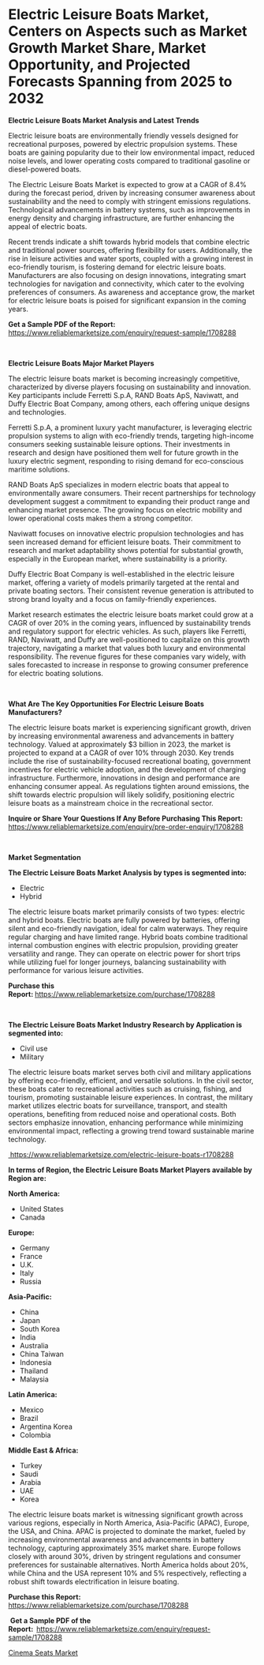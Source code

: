 <p><h1>Electric Leisure Boats Market, Centers on Aspects such as Market Growth Market Share, Market Opportunity, and Projected Forecasts Spanning from 2025 to 2032</h1></p><p><strong>Electric Leisure Boats Market Analysis and Latest Trends</strong></p>
<p><p>Electric leisure boats are environmentally friendly vessels designed for recreational purposes, powered by electric propulsion systems. These boats are gaining popularity due to their low environmental impact, reduced noise levels, and lower operating costs compared to traditional gasoline or diesel-powered boats. </p><p>The Electric Leisure Boats Market is expected to grow at a CAGR of 8.4% during the forecast period, driven by increasing consumer awareness about sustainability and the need to comply with stringent emissions regulations. Technological advancements in battery systems, such as improvements in energy density and charging infrastructure, are further enhancing the appeal of electric boats.</p><p>Recent trends indicate a shift towards hybrid models that combine electric and traditional power sources, offering flexibility for users. Additionally, the rise in leisure activities and water sports, coupled with a growing interest in eco-friendly tourism, is fostering demand for electric leisure boats. Manufacturers are also focusing on design innovations, integrating smart technologies for navigation and connectivity, which cater to the evolving preferences of consumers. As awareness and acceptance grow, the market for electric leisure boats is poised for significant expansion in the coming years.</p></p>
<p><strong>Get a Sample PDF of the Report:&nbsp;</strong> <a href="https://www.reliablemarketsize.com/enquiry/request-sample/1708288?utm_campaign=3460&utm_medium=2&utm_source=Github&utm_content=ia&utm_term=25032025&utm_id=electric-leisure-boats">https://www.reliablemarketsize.com/enquiry/request-sample/1708288</a></p>
<p>&nbsp;</p>
<p><strong>Electric Leisure Boats Major Market Players</strong></p>
<p><p>The electric leisure boats market is becoming increasingly competitive, characterized by diverse players focusing on sustainability and innovation. Key participants include Ferretti S.p.A, RAND Boats ApS, Naviwatt, and Duffy Electric Boat Company, among others, each offering unique designs and technologies.</p><p>Ferretti S.p.A, a prominent luxury yacht manufacturer, is leveraging electric propulsion systems to align with eco-friendly trends, targeting high-income consumers seeking sustainable leisure options. Their investments in research and design have positioned them well for future growth in the luxury electric segment, responding to rising demand for eco-conscious maritime solutions.</p><p>RAND Boats ApS specializes in modern electric boats that appeal to environmentally aware consumers. Their recent partnerships for technology development suggest a commitment to expanding their product range and enhancing market presence. The growing focus on electric mobility and lower operational costs makes them a strong competitor.</p><p>Naviwatt focuses on innovative electric propulsion technologies and has seen increased demand for efficient leisure boats. Their commitment to research and market adaptability shows potential for substantial growth, especially in the European market, where sustainability is a priority.</p><p>Duffy Electric Boat Company is well-established in the electric leisure market, offering a variety of models primarily targeted at the rental and private boating sectors. Their consistent revenue generation is attributed to strong brand loyalty and a focus on family-friendly experiences.</p><p>Market research estimates the electric leisure boats market could grow at a CAGR of over 20% in the coming years, influenced by sustainability trends and regulatory support for electric vehicles. As such, players like Ferretti, RAND, Naviwatt, and Duffy are well-positioned to capitalize on this growth trajectory, navigating a market that values both luxury and environmental responsibility. The revenue figures for these companies vary widely, with sales forecasted to increase in response to growing consumer preference for electric boating solutions.</p></p>
<p>&nbsp;</p>
<p><strong>What Are The Key Opportunities For Electric Leisure Boats Manufacturers?</strong></p>
<p><p>The electric leisure boats market is experiencing significant growth, driven by increasing environmental awareness and advancements in battery technology. Valued at approximately $3 billion in 2023, the market is projected to expand at a CAGR of over 10% through 2030. Key trends include the rise of sustainability-focused recreational boating, government incentives for electric vehicle adoption, and the development of charging infrastructure. Furthermore, innovations in design and performance are enhancing consumer appeal. As regulations tighten around emissions, the shift towards electric propulsion will likely solidify, positioning electric leisure boats as a mainstream choice in the recreational sector.</p></p>
<p><strong>Inquire or Share Your Questions If Any Before Purchasing This Report:</strong> <a href="https://www.reliablemarketsize.com/enquiry/pre-order-enquiry/1708288?utm_campaign=3460&utm_medium=2&utm_source=Github&utm_content=ia&utm_term=25032025&utm_id=electric-leisure-boats">https://www.reliablemarketsize.com/enquiry/pre-order-enquiry/1708288</a></p>
<p>&nbsp;</p>
<p><strong>Market Segmentation</strong></p>
<p><strong>The Electric Leisure Boats Market Analysis by types is segmented into:</strong></p>
<p><ul><li>Electric</li><li>Hybrid</li></ul></p>
<p><p>The electric leisure boats market primarily consists of two types: electric and hybrid boats. Electric boats are fully powered by batteries, offering silent and eco-friendly navigation, ideal for calm waterways. They require regular charging and have limited range. Hybrid boats combine traditional internal combustion engines with electric propulsion, providing greater versatility and range. They can operate on electric power for short trips while utilizing fuel for longer journeys, balancing sustainability with performance for various leisure activities.</p></p>
<p><strong>Purchase this Report:&nbsp;</strong><a href="https://www.reliablemarketsize.com/purchase/1708288?utm_campaign=3460&utm_medium=2&utm_source=Github&utm_content=ia&utm_term=25032025&utm_id=electric-leisure-boats">https://www.reliablemarketsize.com/purchase/1708288</a></p>
<p>&nbsp;</p>
<p><strong>The Electric Leisure Boats Market Industry Research by Application is segmented into:</strong></p>
<p><ul><li>Civil use</li><li>Military</li></ul></p>
<p><p>The electric leisure boats market serves both civil and military applications by offering eco-friendly, efficient, and versatile solutions. In the civil sector, these boats cater to recreational activities such as cruising, fishing, and tourism, promoting sustainable leisure experiences. In contrast, the military market utilizes electric boats for surveillance, transport, and stealth operations, benefiting from reduced noise and operational costs. Both sectors emphasize innovation, enhancing performance while minimizing environmental impact, reflecting a growing trend toward sustainable marine technology.</p></p>
<p><a href="https://www.reliablemarketsize.com/electric-leisure-boats-r1708288?utm_campaign=3460&utm_medium=2&utm_source=Github&utm_content=ia&utm_term=25032025&utm_id=electric-leisure-boats">&nbsp;https://www.reliablemarketsize.com/electric-leisure-boats-r1708288</a></p>
<p><strong>In terms of Region, the Electric Leisure Boats Market Players available by Region are:</strong></p>
<p>
    <p> <strong> North America: </strong>
        <ul>
            <li>United States</li>
            <li>Canada</li>
        </ul>
        </p> 
    <p> <strong> Europe: </strong>
        <ul>
            <li>Germany</li>
            <li>France</li>
            <li>U.K.</li>
            <li>Italy</li>
            <li>Russia</li>
        </ul>
        </p> 
    <p> <strong> Asia-Pacific: </strong>
        <ul>
            <li>China</li>
            <li>Japan</li>
            <li>South Korea</li>
            <li>India</li>
            <li>Australia</li>
            <li>China Taiwan</li>
            <li>Indonesia</li>
            <li>Thailand</li>
            <li>Malaysia</li>
        </ul>
        </p> 
    <p> <strong> Latin America: </strong>
        <ul>
            <li>Mexico</li>
            <li>Brazil</li>
            <li>Argentina Korea</li>
            <li>Colombia</li>
        </ul>
        </p> 
    <p> <strong> Middle East & Africa: </strong>
        <ul>
            <li>Turkey</li>
            <li>Saudi</li>
            <li>Arabia</li>
            <li>UAE</li>
            <li>Korea</li>
        </ul>
    </p>
    </p>
<p><p>The electric leisure boats market is witnessing significant growth across various regions, especially in North America, Asia-Pacific (APAC), Europe, the USA, and China. APAC is projected to dominate the market, fueled by increasing environmental awareness and advancements in battery technology, capturing approximately 35% market share. Europe follows closely with around 30%, driven by stringent regulations and consumer preferences for sustainable alternatives. North America holds about 20%, while China and the USA represent 10% and 5% respectively, reflecting a robust shift towards electrification in leisure boating.</p></p>
<p><strong>Purchase this Report: </strong><a href="https://www.reliablemarketsize.com/purchase/1708288?utm_campaign=3460&utm_medium=2&utm_source=Github&utm_content=ia&utm_term=25032025&utm_id=electric-leisure-boats">https://www.reliablemarketsize.com/purchase/1708288</a></p>
<p>&nbsp;<strong>Get a Sample PDF of the Report:&nbsp;&nbsp;</strong><a href="https://www.reliablemarketsize.com/enquiry/request-sample/1708288?utm_campaign=3460&utm_medium=2&utm_source=Github&utm_content=ia&utm_term=25032025&utm_id=electric-leisure-boats">https://www.reliablemarketsize.com/enquiry/request-sample/1708288</a></p>
<p><strong></strong></p>
<p><p><a href="https://github.com/syiqvanyo/Market-Research-Report-List-1/blob/main/cinema-seats-market.md?utm_campaign=3460&utm_medium=2&utm_source=Github&utm_content=ia&utm_term=25032025&utm_id=electric-leisure-boats">Cinema Seats Market</a></p></p>